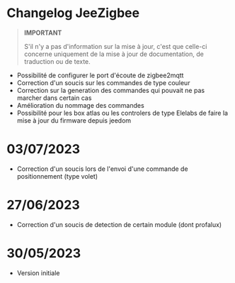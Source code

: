 # Changelog JeeZigbee

>**IMPORTANT**
>
>S'il n'y a pas d'information sur la mise à jour, c'est que celle-ci concerne uniquement de la mise à jour de documentation, de traduction ou de texte.

- Possibilité de configurer le port d'écoute de zigbee2mqtt
- Correction d'un soucis sur les commandes de type couleur
- Correction sur la generation des commandes qui pouvait ne pas marcher dans certain cas
- Amélioration du nommage des commandes
- Possibilité pour les box atlas ou les controlers de type Elelabs de faire la mise à jour du firmware depuis jeedom

# 03/07/2023

- Correction d'un soucis lors de l'envoi d'une commande de positionnement (type volet)

# 27/06/2023

- Correction d'un soucis de detection de certain module (dont profalux)

# 30/05/2023

- Version initiale

